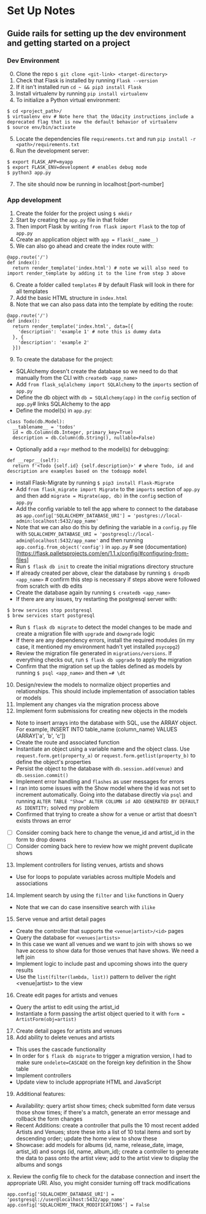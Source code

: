 # Set Up Notes
## Guide rails for setting up the dev environment and getting started on a project

### Dev Environment
0. Clone the repo `$ git clone <git-link> <target-directory>`
1. Check that Flask is installed by running `Flask --version`
2. If it isn't installed run `cd ~ && pip3 install Flask`
3. Install virtualenv by running `pip install virtualenv`
4. To initialize a Python virtual environment:
```
$ cd <project_path>/
$ virtualenv env # Note here that the Udacity instructions include a deprecated flag that is now the default behavior of virtualenv
$ source env/bin/activate
```
5. Locate the dependencies file `requirements.txt` and run `pip install -r <path>/requirements.txt`
6. Run the development server:
```
$ export FLASK_APP=myapp
$ export FLASK_ENV=development # enables debug mode
$ python3 app.py
```
7. The site should now be running in localhost:[port-number]

### App development
1. Create the folder for the project using `$ mkdir`
2. Start by creating the `app.py` file in that folder
3. Then import Flask by writing `from flask import Flask` to the top of `app.py`
4. Create an application object with `app = Flask(__name__)`
5. We can also go ahead and create the index route with:
```
@app.route('/')
def index():
  return render_template('index.html') # note we will also need to import render_template by adding it to the line from step 3 above
```
6. Create a folder called `templates` # by default Flask will look in there for all templates
7. Add the basic HTML structure in `index.html`
8. Note that we can also pass data into the template by editing the route:
```
@app.route('/')
def index():
  return render_template('index.html', data=[{
    'description': 'example 1' # note this is dummy data
  }, {
    'description': 'example 2'
  }])
```
9. To create the database for the project:
  * SQLAlchemy doesn't create the database so we need to do that manually from the CLI with `createdb <app_name>`
  * Add `from flask_sqlalchemy import SQLAlchemy` to the `imports` section of `app.py`
  * Define the db object with `db = SQLAlchemy(app)` in the `config` section of `app.py`# links SQLAlchemy to the app
  * Define the model(s) in `app.py`:
  ```
  class Todo(db.Model):
    __tablename__ = 'todos'
    id = db.Column(db.Integer, primary_key=True)
    description = db.Column(db.String(), nullable=False)
  ```
  * Optionally add a `repr` method to the model(s) for debugging:
  ```
  def __repr__(self):
    return f'<Todo {self.id} {self.description}>' # where Todo, id and description are examples based on the todoapp model
  ```
  * install Flask-Migrate by running `$ pip3 install Flask-Migrate`
  * Add `from flask_migrate import Migrate` to the `imports` section of `app.py` and then add `migrate = Migrate(app, db)` in the `config` section of `app.py`
  * Add the config variable to tell the app where to connect to the database as `app.config['SQLALCHEMY_DATABASE_URI'] = 'postgres://local-admin:localhost:5432/app_name'`
  * Note that we can also do this by defining the variable in a `config.py` file with `SQLALCHEMY_DATABASE_URI = 'postgresql://local-admin@localhost:5432/app_name'` and then running `app.config.from_object('config')` in `app.py` # see (documentation)[https://flask.palletsprojects.com/en/1.1.x/config/#configuring-from-files]
  * Run `$ flask db init` to create the initial migrations directory structure
  * If already created per above, clear the database by running `$ dropdb <app_name>` # confirm this step is necessary if steps above were followed from scratch with db edits
  * Create the database again by running `$ createdb <app_name>`
  * If there are any issues, try restarting the postgresql server with:
  ```
  $ brew services stop postgresql
  $ brew services start postgresql
  ```
  * Run `$ flask db migrate` to detect the model changes to be made and create a migration file with `upgrade` and `downgrade` logic
  * If there are any dependency errors, install the required modules (in my case, it mentioned my environment hadn't yet installed `psycopg2`)
  * Review the migration file generated in `migrations/versions`. If everything checks out, run `$ flask db upgrade` to apply the migration
  * Confirm that the migration set up the tables defined as models by running `$ psql <app_name>` and then `=# \dt`
10. Design/review the models to normalize object properties and relationships. This should include implementation of association tables or models
11. Implement any changes via the migration process above
12. Implement form submissions for creating new objects in the models
  * Note to insert arrays into the database with SQL, use the ARRAY object. For example, INSERT INTO table_name (column_name) VALUES (ARRAY['a', 'b', 'c'])
  * Create the route and associated function
  * Instantiate an object using a variable name and the object class. Use `request.form.get(property_a)` or `request.form.getlist(property_b)` to define the object's properties
  * Persist the object to the database with `db.session.add(venue)` and `db.session.commit()`
  * Implement error handling and `flashes` as user messages for errors
  * I ran into some issues with the Show model where the id was not set to increment automatically. Going into the database directly via `psql` and running `ALTER TABLE "Show" ALTER COLUMN id ADD GENERATED BY DEFAULT AS IDENTITY;` solved my problem
  * Confirmed that trying to create a show for a venue or artist that doesn't exists throws an error
  * [ ] Consider coming back here to change the venue_id and artist_id in the form to drop downs
  * [ ] Consider coming back here to review how we might prevent duplicate shows
13. Implement controllers for listing venues, artists and shows
  * Use for loops to populate variables across multiple Models and associations
14. Implement search by using the `filter` and `like` functions in Query
  * Note that we can do case insensitive search with `ilike`
15. Serve venue and artist detail pages
  * Create the controller that supports the `<venue|artist>/<id>` pages
  * Query the database for `<venues|artists>`
  * In this case we want all venues and we want to join with shows so we have access to show data for those venues that have shows. We need a left join
  * Implement logic to include past and upcoming shows into the query results
  * Use the `list(filter(lambda, list))` pattern to deliver the right <venue|artist> to the view
16. Create edit pages for artists and venues
  * Query the artist to edit using the artist_id
  * Instantiate a form passing the artist object queried to it with `form = ArtistForm(obj=artist)`
17. Create detail pages for artists and venues
18. Add ability to delete venues and artists
  * This uses the cascade functionality
  * In order for `$ flask db migrate` to trigger a migration version, I had to make sure `ondelete=CASCADE` on the foreign key definition in the Show table
  * Implement controllers
  * Update view to include appropriate HTML and JavaScript
19. Additional features:
  * Availability: query artist show times; check submitted form date versus those show times; if there's a match, generate an error message and rollback the form changes
  * Recent Additions: create a controller that pulls the 10 most recent added Artists and Venues; store these into a list of 10 total items and sort by descending order; update the home view to show these
  * Showcase: add models for albums (id, name, release_date, image, artist_id) and songs (id, name, album_id); create a controller to generate the data to pass onto the artist view; add to the artist view to display the albums and songs




x. Review the config file to check for the database connection and insert the appropriate URI. Also, you might consider turning off track modifications
```
app.config['SQLALCHEMY_DATABASE_URI'] = 'postgresql://user@localhost:5432/app_name'
app.config['SQLALCHEMY_TRACK_MODIFICATIONS'] = False
```

